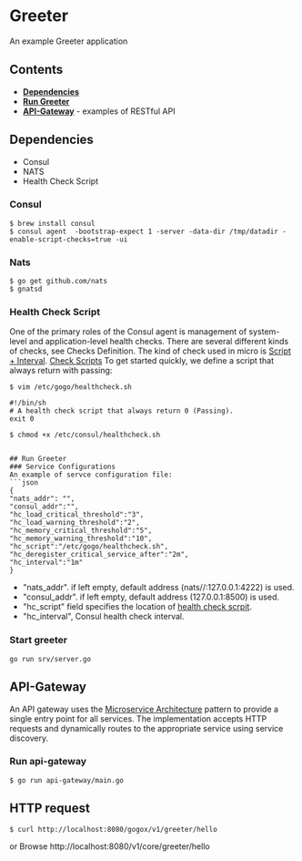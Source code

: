 # Greeter

An example Greeter application

## Contents

- **[Dependencies](#dependencies)**
- **[Run Greeter](#run-greeter)**
- **[API-Gateway](#api-gateway)** - examples of RESTful API

## Dependencies

- Consul
- NATS
- Health Check Script

### Consul

```
$ brew install consul
$ consul agent  -bootstrap-expect 1 -server -data-dir /tmp/datadir -enable-script-checks=true -ui
```

### Nats
```
$ go get github.com/nats
$ gnatsd
```

### Health Check Script
One of the primary roles of the Consul agent is management of system-level and application-level health checks. There are several different kinds of checks, see Checks Definition. The kind of check used in micro is [Script + Interval](https://www.consul.io/docs/agent/checks.html).
[Check Scripts](https://www.consul.io/docs/agent/checks.html#check-scripts)
To get started quickly, we define a script that always return with passing:
```shell
$ vim /etc/gogo/healthcheck.sh
```
```shell
#!/bin/sh
# A health check script that always return 0 (Passing).
exit 0
```
```shell
$ chmod +x /etc/consul/healthcheck.sh
```
```shell

## Run Greeter
### Service Configurations
An example of servce configuration file:
```json
{
"nats_addr": "",
"consul_addr":"",
"hc_load_critical_threshold":"3",
"hc_load_warning_threshold":"2",
"hc_memory_critical_threshold":"5",
"hc_memory_warning_threshold":"10",
"hc_script":"/etc/gogo/healthcheck.sh",
"hc_deregister_critical_service_after":"2m",
"hc_interval":"1m"
}
```
- "nats_addr". if left empty, default address (nats//:127.0.0.1:4222) is used.
- "consul_addr". if left empty, default address (127.0.0.1:8500) is used.
- "hc_script" field specifies the location of [health check scrpit](https://gitlab.com/gogoexpress/gogoexpress-go-consul-healthcheck-v1).
- "hc_interval", Consul health check interval.

### Start greeter
```shell
go run srv/server.go
```

## API-Gateway

An API gateway uses the [Microservice Architecture](https://microservices.io/patterns/microservices.html) pattern to provide a single entry point for all services.
The implementation accepts HTTP requests and dynamically routes to the appropriate service using service discovery.

### Run api-gateway
```shell
$ go run api-gateway/main.go
```

## HTTP request
```shell
$ curl http://localhost:8080/gogox/v1/greeter/hello
```
or
Browse http://localhost:8080/v1/core/greeter/hello

